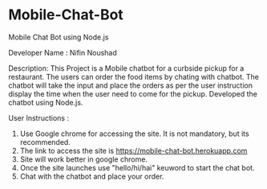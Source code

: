 # Mobile-Chat-Bot
Mobile Chat Bot using Node.js

Developer Name : Nifin Noushad

Description: This Project is a Mobile chatbot for a curbside pickup for a restaurant. The users can order the food items by chating with chatbot. The chatbot will take the input and place the orders as per the user instruction display the time when the user need to come for the pickup. Developed the chatbot using Node.js.

User Instructions :

1. Use Google chrome for accessing the site. It is not mandatory, but its recommended. 
2. The link to access the site is https://mobile-chat-bot.herokuapp.com
3. Site will work better in google chrome.
4. Once the site launches use "hello/hi/hai" keuword to start the chat bot.
5. Chat with the chatbot and place your order.
  
